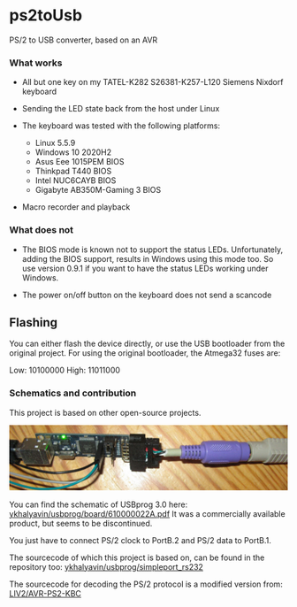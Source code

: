 # ps2toUsb
PS/2 to USB converter, based on an AVR

### What works

- All but one key on my TATEL-K282 S26381-K257-L120 Siemens Nixdorf keyboard

- Sending the LED state back from the host under Linux

- The keyboard was tested with the following platforms:
  - Linux 5.5.9
  - Windows 10 2020H2
  - Asus Eee 1015PEM BIOS
  - Thinkpad T440 BIOS
  - Intel NUC6CAYB BIOS
  - Gigabyte AB350M-Gaming 3 BIOS

- Macro recorder and playback

### What does not

- The BIOS mode is known not to support the status LEDs. Unfortunately, adding
the BIOS support, results in Windows using this mode too. So use version 0.9.1
if you want to have the status LEDs working under Windows.

- The power on/off button on the keyboard does not send a scancode

## Flashing

You can either flash the device directly, or use the USB bootloader from the original project.
For using the original bootloader, the Atmega32 fuses are:

Low: 10100000
High: 11011000

### Schematics and contribution

This project is based on other open-source projects.

![alt text](images/usbprog.jpg "USBprog with PS/2 connector")

You can find the schematic of USBprog 3.0 here:
[ykhalyavin/usbprog/board/610000022A.pdf](https://github.com/ykhalyavin/usbprog/blob/master/board/610000022A.pdf)
It was a commercially available product, but seems to be discontinued.

You just have to connect PS/2 clock to PortB.2 and PS/2 data to PortB.1.

The sourcecode of which this project is based on, can be found in the repository too:
[ykhalyavin/usbprog/simpleport_rs232](https://github.com/ykhalyavin/usbprog/tree/master/simpleport_rs232)

The sourcecode for decoding the PS/2 protocol is a modified version from:
[LIV2/AVR-PS2-KBC](https://github.com/LIV2/AVR-PS2-KBC)


